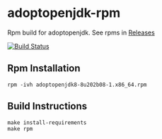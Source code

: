 # adoptopenjdk-rpm
Rpm build for adoptopenjdk. See rpms in [Releases](https://github.com/kristi/adoptopenjdk-rpm/releases)

[![Build Status](https://travis-ci.com/kristi/adoptopenjdk-rpm.svg?branch=master)](https://travis-ci.com/kristi/adoptopenjdk-rpm)

## Rpm Installation

    rpm -ivh adoptopenjdk8-8u202b08-1.x86_64.rpm

## Build Instructions

    make install-requirements
    make rpm
